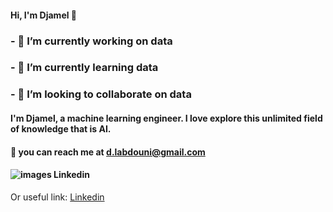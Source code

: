 #### Hi, I'm Djamel 👋

### - 🔭 I’m currently working on data
### - 🌱 I’m currently learning data
### - 👯 I’m looking to collaborate on data

#### I'm Djamel, a machine learning engineer. I love explore this unlimited field of knowledge that is AI.

#### 📧 you can reach me at d.labdouni@gmail.com

#### ![images Linkedin](https://github.com/user-attachments/assets/c220e131-adee-4e56-a8b6-c65b90903a01)
   Or useful link: [Linkedin](https://www.linkedin.com/in/djamel-labdouni-024636251/)
